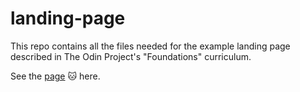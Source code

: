 # landing-page

This repo contains all the files needed for the example landing page described in The Odin Project's "Foundations" curriculum. 

See the <a href="https://htmlpreview.github.io/?https://github.com/louiserocks/landing-page/blob/main/index.html">page</a> 🐱 here. 
